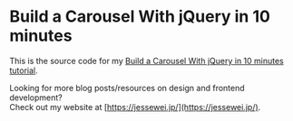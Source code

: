# Build a Carousel With jQuery in 10 minutes

This is the source code for my [Build a Carousel With jQuery in 10 minutes tutorial](https://jessewei.jp/posts/carousel-with-jquery).

Looking for more blog posts/resources on design and frontend development?  
Check out my website at [https://jessewei.jp/](https://jessewei.jp/).
